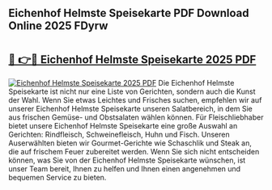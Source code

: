 ## Eichenhof Helmste Speisekarte PDF Download Online 2025 FDyrw

# <h2><a href="http://gcbddhy.nevu.top/?p=Eichenhof+Helmste+Speisekarte">🔗 👉🔴 Eichenhof Helmste Speisekarte 2025 PDF</a></h2>

[![Eichenhof Helmste Speisekarte 2025 PDF](https://i.imgur.com/dBaPXMq.png)](http://gcbddhy.nevu.top/?p=Eichenhof+Helmste+Speisekarte)
Die Eichenhof Helmste Speisekarte ist nicht nur eine Liste von Gerichten, sondern auch die Kunst der Wahl. Wenn Sie etwas Leichtes und Frisches suchen, empfehlen wir auf unserer Eichenhof Helmste Speisekarte unseren Salatbereich, in dem Sie aus frischen Gemüse- und Obstsalaten wählen können. Für Fleischliebhaber bietet unsere Eichenhof Helmste Speisekarte eine große Auswahl an Gerichten: Rindfleisch, Schweinefleisch, Huhn und Fisch. Unseren Auserwählten bieten wir Gourmet-Gerichte wie Schaschlik und Steak an, die auf frischem Feuer zubereitet werden. Wenn Sie sich nicht entscheiden können, was Sie von der Eichenhof Helmste Speisekarte wünschen, ist unser Team bereit, Ihnen zu helfen und Ihnen einen angenehmen und bequemen Service zu bieten.
